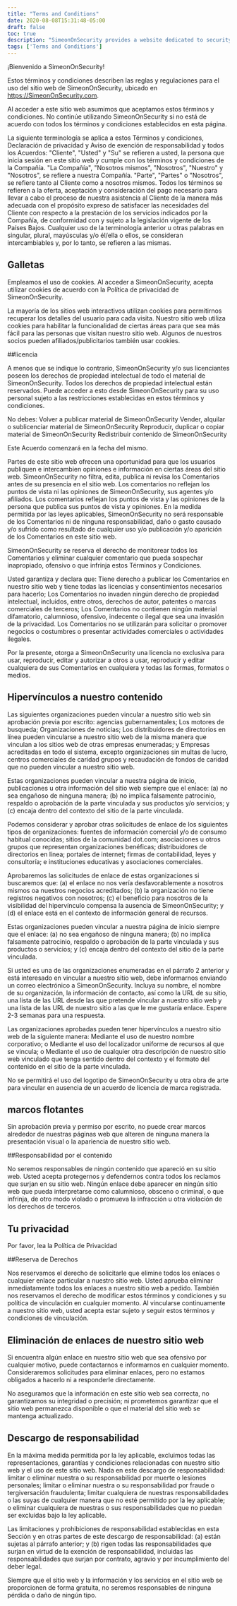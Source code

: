 ```yaml
---
title: "Terms and Conditions"
date: 2020-08-08T15:31:48-05:00
draft: false
toc: true
description: "SimeonOnSecurity provides a website dedicated to security information and updates. By accessing the site, users agree to our terms and conditions, which outline rules for using the site, including our use of cookies in accordance with our Privacy Policy. Intellectual property rights are reserved, and users must not republish or reproduce content from the site. We reserve the right to monitor and remove inappropriate comments, and grant a license to use comments posted on the site. Certain organizations may link to our site without prior approval, while others may be considered and approved by SimeonOnSecurity. Visit our website for more information."
tags: ['Terms and Conditions']
---
```


 ¡Bienvenido a SimeonOnSecurity!  Estos términos y condiciones describen las reglas y regulaciones para el uso del sitio web de SimeonOnSecurity, ubicado en https://SimeonOnSecurity.com.  Al acceder a este sitio web asumimos que aceptamos estos términos y condiciones. No continúe utilizando SimeonOnSecurity si no está de acuerdo con todos los términos y condiciones establecidos en esta página.  La siguiente terminología se aplica a estos Términos y condiciones, Declaración de privacidad y Aviso de exención de responsabilidad y todos los Acuerdos: "Cliente", "Usted" y "Su" se refieren a usted, la persona que inicia sesión en este sitio web y cumple con los términos y condiciones de la Compañía. "La Compañía", "Nosotros mismos", "Nosotros", "Nuestro" y "Nosotros", se refiere a nuestra Compañía. "Parte", "Partes" o "Nosotros", se refiere tanto al Cliente como a nosotros mismos. Todos los términos se refieren a la oferta, aceptación y consideración del pago necesario para llevar a cabo el proceso de nuestra asistencia al Cliente de la manera más adecuada con el propósito expreso de satisfacer las necesidades del Cliente con respecto a la prestación de los servicios indicados por la Compañía, de conformidad con y sujeto a la legislación vigente de los Países Bajos. Cualquier uso de la terminología anterior u otras palabras en singular, plural, mayúsculas y/o él/ella o ellos, se consideran intercambiables y, por lo tanto, se refieren a las mismas.  ## Galletas  Empleamos el uso de cookies. Al acceder a SimeonOnSecurity, acepta utilizar cookies de acuerdo con la Política de privacidad de SimeonOnSecurity.  La mayoría de los sitios web interactivos utilizan cookies para permitirnos recuperar los detalles del usuario para cada visita. Nuestro sitio web utiliza cookies para habilitar la funcionalidad de ciertas áreas para que sea más fácil para las personas que visitan nuestro sitio web. Algunos de nuestros socios pueden afiliados/publicitarios también usar cookies.  ##licencia  A menos que se indique lo contrario, SimeonOnSecurity y/o sus licenciantes poseen los derechos de propiedad intelectual de todo el material de SimeonOnSecurity. Todos los derechos de propiedad intelectual están reservados. Puede acceder a esto desde SimeonOnSecurity para su uso personal sujeto a las restricciones establecidas en estos términos y condiciones.  No debes: Volver a publicar material de SimeonOnSecurity Vender, alquilar o sublicenciar material de SimeonOnSecurity Reproducir, duplicar o copiar material de SimeonOnSecurity Redistribuir contenido de SimeonOnSecurity  Este Acuerdo comenzará en la fecha del mismo.  Partes de este sitio web ofrecen una oportunidad para que los usuarios publiquen e intercambien opiniones e información en ciertas áreas del sitio web. SimeonOnSecurity no filtra, edita, publica ni revisa los Comentarios antes de su presencia en el sitio web. Los comentarios no reflejan los puntos de vista ni las opiniones de SimeonOnSecurity, sus agentes y/o afiliados. Los comentarios reflejan los puntos de vista y las opiniones de la persona que publica sus puntos de vista y opiniones. En la medida permitida por las leyes aplicables, SimeonOnSecurity no será responsable de los Comentarios ni de ninguna responsabilidad, daño o gasto causado y/o sufrido como resultado de cualquier uso y/o publicación y/o aparición de los Comentarios en este sitio web.  SimeonOnSecurity se reserva el derecho de monitorear todos los Comentarios y eliminar cualquier comentario que pueda sospechar inapropiado, ofensivo o que infrinja estos Términos y Condiciones.  Usted garantiza y declara que: Tiene derecho a publicar los Comentarios en nuestro sitio web y tiene todas las licencias y consentimientos necesarios para hacerlo; Los Comentarios no invaden ningún derecho de propiedad intelectual, incluidos, entre otros, derechos de autor, patentes o marcas comerciales de terceros; Los Comentarios no contienen ningún material difamatorio, calumnioso, ofensivo, indecente o ilegal que sea una invasión de la privacidad. Los Comentarios no se utilizarán para solicitar o promover negocios o costumbres o presentar actividades comerciales o actividades ilegales.  Por la presente, otorga a SimeonOnSecurity una licencia no exclusiva para usar, reproducir, editar y autorizar a otros a usar, reproducir y editar cualquiera de sus Comentarios en cualquiera y todas las formas, formatos o medios.  ## Hipervínculos a nuestro contenido  Las siguientes organizaciones pueden vincular a nuestro sitio web sin aprobación previa por escrito: agencias gubernamentales; Los motores de busqueda; Organizaciones de noticias; Los distribuidores de directorios en línea pueden vincularse a nuestro sitio web de la misma manera que vinculan a los sitios web de otras empresas enumeradas; y Empresas acreditadas en todo el sistema, excepto organizaciones sin multas de lucro, centros comerciales de caridad grupos y recaudación de fondos de caridad que no pueden vincular a nuestro sitio web.  Estas organizaciones pueden vincular a nuestra página de inicio, publicaciones u otra información del sitio web siempre que el enlace: (a) no sea engañoso de ninguna manera; (b) no implica falsamente patrocinio, respaldo o aprobación de la parte vinculada y sus productos y/o servicios; y (c) encaja dentro del contexto del sitio de la parte vinculada.  Podemos considerar y aprobar otras solicitudes de enlace de los siguientes tipos de organizaciones: fuentes de información comercial y/o de consumo habitual conocidas; sitios de la comunidad dot.com; asociaciones u otros grupos que representan organizaciones benéficas; distribuidores de directorios en línea; portales de internet; firmas de contabilidad, leyes y consultoría; e instituciones educativas y asociaciones comerciales.  Aprobaremos las solicitudes de enlace de estas organizaciones si buscaremos que: (a) el enlace no nos vería desfavorablemente a nosotros mismos oa nuestros negocios acreditados; (b) la organización no tiene registros negativos con nosotros; (c) el beneficio para nosotros de la visibilidad del hipervínculo compensa la ausencia de SimeonOnSecurity; y (d) el enlace está en el contexto de información general de recursos.  Estas organizaciones pueden vincular a nuestra página de inicio siempre que el enlace: (a) no sea engañoso de ninguna manera; (b) no implica falsamente patrocinio, respaldo o aprobación de la parte vinculada y sus productos o servicios; y (c) encaja dentro del contexto del sitio de la parte vinculada.  Si usted es una de las organizaciones enumeradas en el párrafo 2 anterior y está interesado en vincular a nuestro sitio web, debe informarnos enviando un correo electrónico a SimeonOnSecurity. Incluya su nombre, el nombre de su organización, la información de contacto, así como la URL de su sitio, una lista de las URL desde las que pretende vincular a nuestro sitio web y una lista de las URL de nuestro sitio a las que le me gustaría enlace. Espere 2-3 semanas para una respuesta.  Las organizaciones aprobadas pueden tener hipervínculos a nuestro sitio web de la siguiente manera: Mediante el uso de nuestro nombre corporativo; o Mediante el uso del localizador uniforme de recursos al que se vincula; o Mediante el uso de cualquier otra descripción de nuestro sitio web vinculado que tenga sentido dentro del contexto y el formato del contenido en el sitio de la parte vinculada.  No se permitirá el uso del logotipo de SimeonOnSecurity u otra obra de arte para vincular en ausencia de un acuerdo de licencia de marca registrada.  ## marcos flotantes  Sin aprobación previa y permiso por escrito, no puede crear marcos alrededor de nuestras páginas web que alteren de ninguna manera la presentación visual o la apariencia de nuestro sitio web.  ##Responsabilidad por el contenido  No seremos responsables de ningún contenido que apareció en su sitio web. Usted acepta protegernos y defendernos contra todos los reclamos que surjan en su sitio web. Ningún enlace debe aparecer en ningún sitio web que pueda interpretarse como calumnioso, obsceno o criminal, o que infrinja, de otro modo violado o promueva la infracción u otra violación de los derechos de terceros.  ## Tu privacidad  Por favor, lea la Política de Privacidad  ##Reserva de Derechos  Nos reservamos el derecho de solicitarle que elimine todos los enlaces o cualquier enlace particular a nuestro sitio web. Usted aprueba eliminar inmediatamente todos los enlaces a nuestro sitio web a pedido. También nos reservamos el derecho de modificar estos términos y condiciones y su política de vinculación en cualquier momento. Al vincularse continuamente a nuestro sitio web, usted acepta estar sujeto y seguir estos términos y condiciones de vinculación.  ## Eliminación de enlaces de nuestro sitio web  Si encuentra algún enlace en nuestro sitio web que sea ofensivo por cualquier motivo, puede contactarnos e informarnos en cualquier momento. Consideraremos solicitudes para eliminar enlaces, pero no estamos obligados a hacerlo ni a responderle directamente.  No aseguramos que la información en este sitio web sea correcta, no garantizamos su integridad o precisión; ni prometemos garantizar que el sitio web permanezca disponible o que el material del sitio web se mantenga actualizado. ## Descargo de responsabilidad  En la máxima medida permitida por la ley aplicable, excluimos todas las representaciones, garantías y condiciones relacionadas con nuestro sitio web y el uso de este sitio web. Nada en este descargo de responsabilidad: limitar o eliminar nuestra o su responsabilidad por muerte o lesiones personales; limitar o eliminar nuestra o su responsabilidad por fraude o tergiversación fraudulenta; limitar cualquiera de nuestras responsabilidades o las suyas de cualquier manera que no esté permitido por la ley aplicable; o eliminar cualquiera de nuestras o sus responsabilidades que no puedan ser excluidas bajo la ley aplicable.  Las limitaciones y prohibiciones de responsabilidad establecidas en esta Sección y en otras partes de este descargo de responsabilidad: (a) están sujetas al párrafo anterior; y (b) rigen todas las responsabilidades que surjan en virtud de la exención de responsabilidad, incluidas las responsabilidades que surjan por contrato, agravio y por incumplimiento del deber legal.  Siempre que el sitio web y la información y los servicios en el sitio web se proporcionen de forma gratuita, no seremos responsables de ninguna pérdida o daño de ningún tipo.